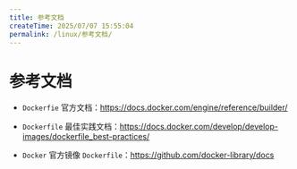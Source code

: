 ```yaml
---
title: 参考文档
createTime: 2025/07/07 15:55:04
permalink: /linux/参考文档/
---
```

# 参考文档

* `Dockerfie` 官方文档：https://docs.docker.com/engine/reference/builder/

* `Dockerfile` 最佳实践文档：https://docs.docker.com/develop/develop-images/dockerfile_best-practices/

* `Docker` 官方镜像 `Dockerfile`：https://github.com/docker-library/docs